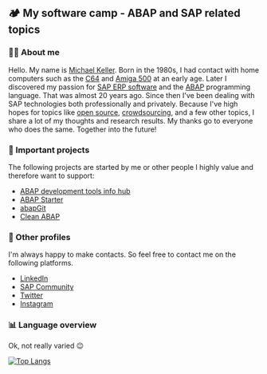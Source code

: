 ## 🏕️ My software camp - ABAP and SAP related topics

### :raising_hand_man: About me

Hello. My name is [Michael Keller](https://www.linkedin.com/in/michael-keller-abap-developer/). Born in the 1980s, I had contact with home computers such as the [C64](https://en.wikipedia.org/wiki/Commodore_64) and [Amiga 500](https://en.wikipedia.org/wiki/Amiga_500) at an early age. Later I discovered my passion for [SAP ERP software](https://en.wikipedia.org/wiki/SAP) and the [ABAP](https://en.wikipedia.org/wiki/ABAP) programming language. That was almost 20 years ago. Since then I've been dealing with SAP technologies both professionally and privately. Because I've high hopes for topics like [open source](https://en.wikipedia.org/wiki/Open_source), [crowdsourcing](https://en.wikipedia.org/wiki/Crowdsourcing), and a few other topics, I share a lot of my thoughts and research results. My thanks go to everyone who does the same. Together into the future!

### :pushpin: Important projects 

The following projects are started by me or other people I highly value and therefore want to support:

* [ABAP development tools info hub](https://github.com/Keller-Michael/Eclipse_ADT_info_hub)
* [ABAP Starter](https://github.com/Keller-Michael/ABAP_starter)
* [abapGit](https://github.com/abapGit/abapGit)
* [Clean ABAP](https://github.com/SAP/styleguides/blob/main/clean-abap/CleanABAP.md)

### :link: Other profiles

I'm always happy to make contacts. So feel free to contact me on the following platforms.

* [LinkedIn](https://www.linkedin.com/in/michael-keller-abap-developer/)
* [SAP Community](https://people.sap.com/keller.m)
* [Twitter](https://twitter.com/I_heart_ABAP)
* [Instagram](https://www.instagram.com/i_heart_abap/)

### :bar_chart: Language overview

Ok, not really varied :wink:

[![Top Langs](https://github-readme-stats.vercel.app/api/top-langs/?username=Keller-Michael&layout=compact)](https://github.com/anuraghazra/github-readme-stats)

